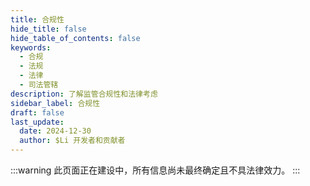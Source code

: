 ```yaml
---
title: 合规性
hide_title: false
hide_table_of_contents: false
keywords:
  - 合规
  - 法规
  - 法律
  - 司法管辖
description: 了解监管合规性和法律考虑
sidebar_label: 合规性
draft: false
last_update:
  date: 2024-12-30
  author: $Li 开发者和贡献者
---
```


:::warning
此页面正在建设中，所有信息尚未最终确定且不具法律效力。
:::
